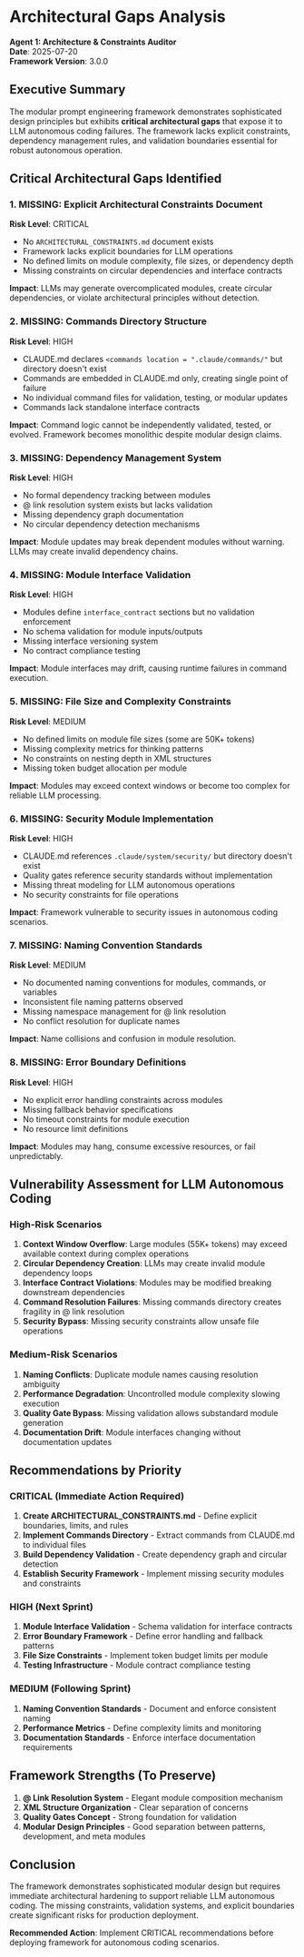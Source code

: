 # Architectural Gaps Analysis
**Agent 1: Architecture & Constraints Auditor**  
**Date**: 2025-07-20  
**Framework Version**: 3.0.0  

## Executive Summary

The modular prompt engineering framework demonstrates sophisticated design principles but exhibits **critical architectural gaps** that expose it to LLM autonomous coding failures. The framework lacks explicit constraints, dependency management rules, and validation boundaries essential for robust autonomous operation.

## Critical Architectural Gaps Identified

### 1. **MISSING: Explicit Architectural Constraints Document**
**Risk Level**: CRITICAL
- No `ARCHITECTURAL_CONSTRAINTS.md` document exists
- Framework lacks explicit boundaries for LLM operations
- No defined limits on module complexity, file sizes, or dependency depth
- Missing constraints on circular dependencies and interface contracts

**Impact**: LLMs may generate overcomplicated modules, create circular dependencies, or violate architectural principles without detection.

### 2. **MISSING: Commands Directory Structure**
**Risk Level**: HIGH
- CLAUDE.md declares `<commands location = ".claude/commands/"` but directory doesn't exist
- Commands are embedded in CLAUDE.md only, creating single point of failure
- No individual command files for validation, testing, or modular updates
- Commands lack standalone interface contracts

**Impact**: Command logic cannot be independently validated, tested, or evolved. Framework becomes monolithic despite modular design claims.

### 3. **MISSING: Dependency Management System**
**Risk Level**: HIGH
- No formal dependency tracking between modules
- @ link resolution system exists but lacks validation
- Missing dependency graph documentation
- No circular dependency detection mechanisms

**Impact**: Module updates may break dependent modules without warning. LLMs may create invalid dependency chains.

### 4. **MISSING: Module Interface Validation**
**Risk Level**: HIGH
- Modules define `interface_contract` sections but no validation enforcement
- No schema validation for module inputs/outputs
- Missing interface versioning system
- No contract compliance testing

**Impact**: Module interfaces may drift, causing runtime failures in command execution.

### 5. **MISSING: File Size and Complexity Constraints**
**Risk Level**: MEDIUM
- No defined limits on module file sizes (some are 50K+ tokens)
- Missing complexity metrics for thinking patterns
- No constraints on nesting depth in XML structures
- Missing token budget allocation per module

**Impact**: Modules may exceed context windows or become too complex for reliable LLM processing.

### 6. **MISSING: Security Module Implementation**
**Risk Level**: HIGH
- CLAUDE.md references `.claude/system/security/` but directory doesn't exist
- Quality gates reference security standards without implementation
- Missing threat modeling for LLM autonomous operations
- No security constraints for file operations

**Impact**: Framework vulnerable to security issues in autonomous coding scenarios.

### 7. **MISSING: Naming Convention Standards**
**Risk Level**: MEDIUM
- No documented naming conventions for modules, commands, or variables
- Inconsistent file naming patterns observed
- Missing namespace management for @ link resolution
- No conflict resolution for duplicate names

**Impact**: Name collisions and confusion in module resolution.

### 8. **MISSING: Error Boundary Definitions**
**Risk Level**: HIGH
- No explicit error handling constraints across modules
- Missing fallback behavior specifications
- No timeout constraints for module execution
- No resource limit definitions

**Impact**: Modules may hang, consume excessive resources, or fail unpredictably.

## Vulnerability Assessment for LLM Autonomous Coding

### High-Risk Scenarios

1. **Context Window Overflow**: Large modules (55K+ tokens) may exceed available context during complex operations
2. **Circular Dependency Creation**: LLMs may create invalid module dependency loops
3. **Interface Contract Violations**: Modules may be modified breaking downstream dependencies
4. **Command Resolution Failures**: Missing commands directory creates fragility in @ link resolution
5. **Security Bypass**: Missing security constraints allow unsafe file operations

### Medium-Risk Scenarios

1. **Naming Conflicts**: Duplicate module names causing resolution ambiguity
2. **Performance Degradation**: Uncontrolled module complexity slowing execution
3. **Quality Gate Bypass**: Missing validation allows substandard module generation
4. **Documentation Drift**: Module interfaces changing without documentation updates

## Recommendations by Priority

### CRITICAL (Immediate Action Required)

1. **Create ARCHITECTURAL_CONSTRAINTS.md** - Define explicit boundaries, limits, and rules
2. **Implement Commands Directory** - Extract commands from CLAUDE.md to individual files
3. **Build Dependency Validation** - Create dependency graph and circular detection
4. **Establish Security Framework** - Implement missing security modules and constraints

### HIGH (Next Sprint)

1. **Module Interface Validation** - Schema validation for interface contracts
2. **Error Boundary Framework** - Define error handling and fallback patterns
3. **File Size Constraints** - Implement token budget limits per module
4. **Testing Infrastructure** - Module contract compliance testing

### MEDIUM (Following Sprint)

1. **Naming Convention Standards** - Document and enforce consistent naming
2. **Performance Metrics** - Define complexity limits and monitoring
3. **Documentation Standards** - Enforce interface documentation requirements

## Framework Strengths (To Preserve)

1. **@ Link Resolution System** - Elegant module composition mechanism
2. **XML Structure Organization** - Clear separation of concerns
3. **Quality Gates Concept** - Strong foundation for validation
4. **Modular Design Principles** - Good separation between patterns, development, and meta modules

## Conclusion

The framework demonstrates sophisticated modular design but requires immediate architectural hardening to support reliable LLM autonomous coding. The missing constraints, validation systems, and explicit boundaries create significant risks for production deployment.

**Recommended Action**: Implement CRITICAL recommendations before deploying framework for autonomous coding scenarios.